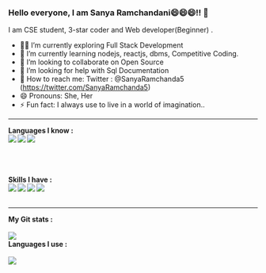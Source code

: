 ### Hello everyone, I am Sanya Ramchandani😄😄😄!! 👋

I am CSE student, 3-star coder and Web developer(Beginner) .

- 🔭🧐 I’m currently exploring Full Stack Development
- 📕 I’m currently learning nodejs, reactjs, dbms, Competitive Coding.
- 👯 I’m looking to collaborate on Open Source
- 🧐 I’m looking for help with Sql Documentation
- 📱 How to reach me:  Twitter : @SanyaRamchanda5
                       (https://twitter.com/SanyaRamchanda5)
- 😄 Pronouns: She, Her
- ⚡ Fun fact: I always use to live in a world of imagination..

<hr>

<b>Languages I know :  </b>
<br>
<img align="left" src="https://img.icons8.com/color/48/000000/c-plus-plus-logo.png"/>
<img align="left" src="https://img.icons8.com/color/48/000000/python.png"/>
<img align="left" src="https://img.icons8.com/ios-filled/48/000000/php-logo.png"/>

<br>
<br><br><br>
<b>Skills I have : </b>
<br>
<img align="left" src="https://img.icons8.com/ios-filled/60/000000/html-5.png"/>
<img align="left" src="https://img.icons8.com/ios-glyphs/60/000000/css3.png"/>
<img align="left"  src="https://img.icons8.com/ios-filled/60/000000/javascript-logo.png"/>
<img  align="left" src="https://img.icons8.com/color/60/000000/bootstrap.png"/>
<br>
<br>
<hr>

<b>My Git stats :</b>
<br><br>
<img src="https://github-readme-stats.vercel.app/api?username=sanu-coder&&show_icons=true&title_color=33d6ff&icon_color=c2c2d6&text_color=ccccff&bg_color=000000">
<br>
<b>Languages I use :</b>
<br>
<br>
<img src="https://github-readme-stats.vercel.app/api/top-langs/?username=sanu-coder&theme=dark&hide_langs_below=1">

